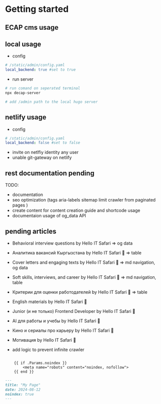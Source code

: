 # Getting started

## ECAP cms usage

## local usage

- config

```yaml
# /static/admin/config.yaml
local_backend: true #set to true
```

- run server

```bash
# run comand on seperated terminal
npx decap-server

# add /admin path to the local hugo server
```

## netlify usage

- config

```yaml
# /static/admin/config.yaml
local_backend: false #set to false
```

- invite on netlfiy identity any user
- unable git-gateway on netlify

## rest documentation pending

TODO:

- documentation
- seo optimization (tags aria-labels sitemap limit crawler from paginated pages )
- create content for content creation guide and shortcode usage
- documentaion usage of og_data API

## pending articles

- Behavioral interview questions by Hello IT Safari => og data
- Аналитика вакансий Кыргызстана by Hello IT Safari 🦖 => table
- Cover letters and engaging texts by Hello IT Safari 🦖 => md navigation, og data
- Soft skills, interviews, and career by Hello IT Safari 🦖 => md navigation, table
- Критерии для оценки работодателей by Hello IT Safari 🦖 => table
- English materials by Hello IT Safari 🦖
- Junior (и не только) Frontend Developer by Hello IT Safari 🦖
- AI для работы и учебы by Hello IT Safari 🦖
- Кино и сериалы про карьеру by Hello IT Safari 🦖
- Мотивация by Hello IT Safari 🦖

- add logic to prevent infinite crawler

```hugo

    {{ if .Params.noindex }}
        <meta name="robots" content="noindex, nofollow">
    {{ end }}

```

```md
---
title: "My Page"
date: 2024-08-12
noindex: true
---
```
